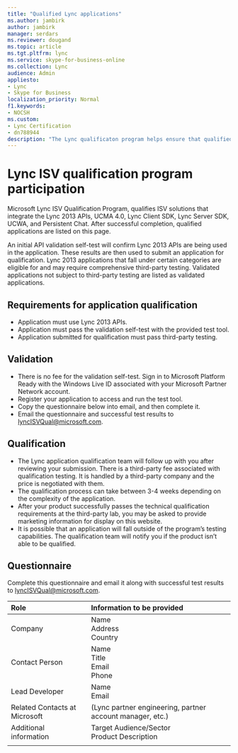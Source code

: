 ```yaml
---
title: "Qualified Lync applications"
ms.author: jambirk
author: jambirk
manager: serdars
ms.reviewer: dougand
ms.topic: article
ms.tgt.pltfrm: lync
ms.service: skype-for-business-online
ms.collection: Lync
audience: Admin
appliesto:
- Lync
- Skype for Business 
localization_priority: Normal
f1.keywords:
- NOCSH
ms.custom:
- Lync Certification
- dn788944
description: "The Lync qualificaton program helps ensure that qualified applications meet customer expectations for specific scenarios"
---
```


# Lync ISV qualification program participation
Microsoft Lync ISV Qualification Program, qualifies ISV solutions that integrate the Lync 2013 APIs, UCMA 4.0, Lync Client SDK, Lync Server SDK, UCWA, and Persistent Chat. After successful completion, qualified applications are listed on this page.

An initial API validation self-test will confirm Lync 2013 APIs are being used in the application. These results are then used to submit an application for qualification.
Lync 2013 applications that fall under certain categories are eligible for and may require comprehensive third-party testing. Validated applications not subject to third-party testing are listed as validated applications.
 
## Requirements for application qualification
- Application must use Lync 2013 APIs.
- Application must pass the validation self-test with the provided test tool.
- Application submitted for qualification must pass third-party testing.
 
## Validation
- There is no fee for the validation self-test. Sign in to Microsoft Platform Ready with the Windows Live ID associated with your Microsoft Partner Network account.
- Register your application to access and run the test tool.
- Copy the questionnaire below into email, and then complete it.
- Email the questionnaire and successful test results to lyncISVQual@microsoft.com.
 
## Qualification
- The Lync application qualification team will follow up with you after reviewing your submission. There is a third-party fee associated with qualification testing. It is handled by a third-party company and the price is negotiated with them.
- The qualification process can take between 3-4 weeks depending on the complexity of the application.
- After your product successfully passes the technical qualification requirements at the third-party lab, you may be asked to provide marketing information for display on this website.
- It is possible that an application will fall outside of the program’s testing capabilities. The qualification team will notify you if the product isn’t able to be qualified.        
 
## Questionnaire

Complete this questionnaire and email it along with  successful test results to lyncISVQual@microsoft.com.

|Role |Information to be provided |
|:-----|:-----|
|Company|Name<br>Address<br/>Country|
|Contact Person |Name<br>Title<br>Email<br>Phone|
|Lead Developer |Name<br>Email| 
|Related Contacts at Microsoft|(Lync partner engineering, partner account manager, etc.)|
|Additional information |Target Audience/Sector<br/>Product Description|
|||

 